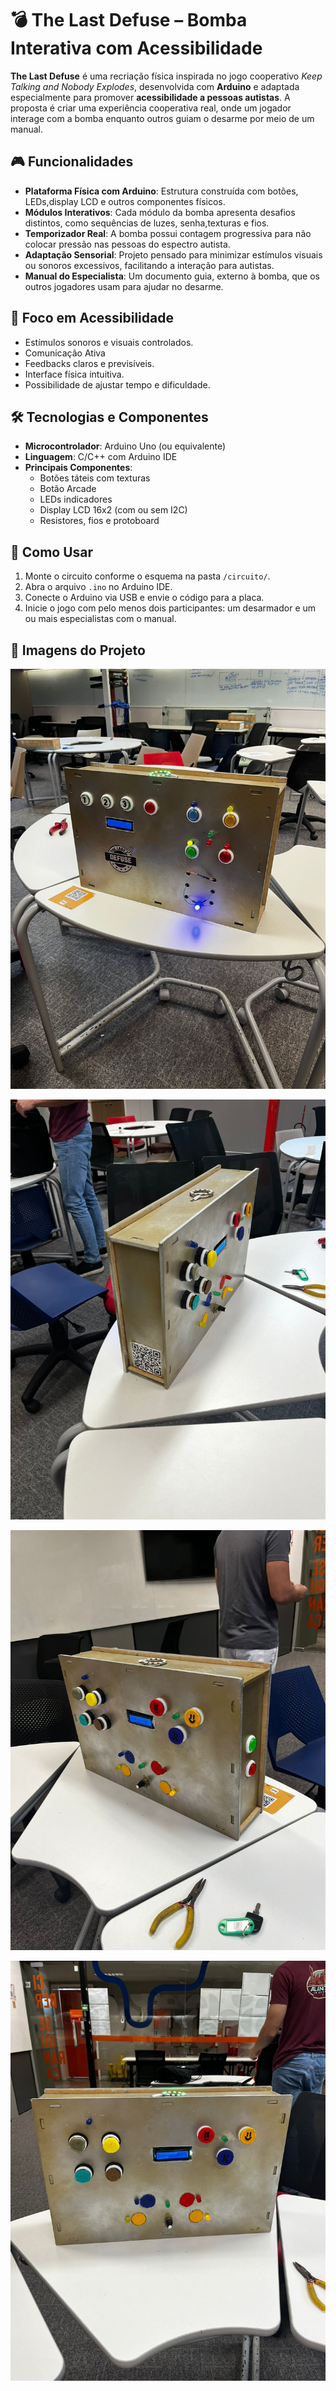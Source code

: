 # 💣 The Last Defuse – Bomba Interativa com Acessibilidade

**The Last Defuse** é uma recriação física inspirada no jogo cooperativo *Keep Talking and Nobody Explodes*, desenvolvida com **Arduino** e adaptada especialmente para promover **acessibilidade a pessoas autistas**. A proposta é criar uma experiência cooperativa real, onde um jogador interage com a bomba enquanto outros guiam o desarme por meio de um manual.

## 🎮 Funcionalidades

- **Plataforma Física com Arduino**: Estrutura construída com botões, LEDs,display LCD e outros componentes físicos.
- **Módulos Interativos**: Cada módulo da bomba apresenta desafios distintos, como sequências de luzes, senha,texturas  e fios.
- **Temporizador Real**: A bomba possui contagem progressiva para não colocar pressão nas pessoas do espectro autista.
- **Adaptação Sensorial**: Projeto pensado para minimizar estímulos visuais ou sonoros excessivos, facilitando a interação para autistas.
- **Manual do Especialista**: Um documento guia, externo à bomba, que os outros jogadores usam para ajudar no desarme.

## 🧠 Foco em Acessibilidade

- Estímulos sonoros e visuais controlados.
- Comunicação Ativa
- Feedbacks claros e previsíveis.
- Interface física intuitiva.
- Possibilidade de ajustar tempo e dificuldade.

## 🛠️ Tecnologias e Componentes

- **Microcontrolador**: Arduino Uno (ou equivalente)
- **Linguagem**: C/C++ com Arduino IDE
- **Principais Componentes**:
  - Botões táteis com texturas
  - Botão Arcade
  - LEDs indicadores
  - Display LCD 16x2 (com ou sem I2C)
  - Resistores, fios e protoboard

## 🚀 Como Usar

1. Monte o circuito conforme o esquema na pasta `/circuito/`.
2. Abra o arquivo `.ino` no Arduino IDE.
3. Conecte o Arduino via USB e envie o código para a placa.
4. Inicie o jogo com pelo menos dois participantes: um desarmador e um ou mais especialistas com o manual.

## 📸 Imagens do Projeto

![Foto da Bomba Montada](imagens/bomba1.jpg)

![Foto da Bomba Montada](imagens/bomba2.jpg)

![Foto da Bomba Montada](imagens/bomba3.jpg)

![Foto da Bomba Montada](imagens/bomba4.jpg)
